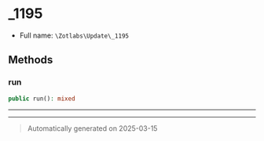 
# _1195





* Full name: `\Zotlabs\Update\_1195`




## Methods


### run



```php
public run(): mixed
```












***


***
> Automatically generated on 2025-03-15
